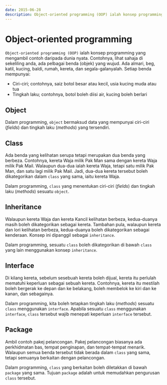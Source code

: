 ```yaml
---
date: 2015-06-28
description: Object-oriented programming (OOP) ialah konsep programming yang mengambil contoh daripada dunia nyata. Di sini disenaraikan konsep-konsep yang digunakan.
---
```


# Object-oriented programming

`Object-oriented programming (OOP)` ialah konsep programming yang
mengambil contoh daripada dunia nyata. Contohnya, lihat sahaja di
sekeliling anda, ada pelbagai benda (objek) yang wujud. Ada almari, beg,
katil, kucing, baldi, rumah, kereta, dan segala-galanyalah. Setiap benda
mempunyai:

-   Ciri-ciri; contohnya, saiz botol besar atau kecil, usia kucing muda
atau tua
-   Tingkah laku; contohnya, botol boleh diisi air, kucing boleh berlari

## Object

Dalam programming, `object` bermaksud data yang mempunyai ciri-ciri
(_fields_) dan tingkah laku (_methods_) yang tersendiri.

## Class

Ada benda yang kelihatan serupa tetapi merupakan dua benda yang berbeza.
Contohnya, kereta Waja milik Pak Man sama dengan kereta Waja milik Pak
Mail. Walaupun dua-dua ialah kereta Waja, tetapi satu milik Pak Man, dan
satu lagi milik Pak Mail. Jadi, dua-dua kereta tersebut boleh
dikategorikan dalam `class` yang sama, iaitu kereta Waja.

Dalam programming, `class` yang menentukan ciri-ciri (_fields_) dan
tingkah laku (_methods_) sesuatu `object`.

## Inheritance

Walaupun kereta Waja dan kereta Kancil kelihatan berbeza, kedua-duanya
masih boleh dikategorikan sebagai kereta. Tambahan pula, walaupun kereta
dan lori kelihatan berbeza, kedua-duanya boleh dikategorikan sebagai
kenderaan. Konsep ini dipanggil sebagai `inheritance`.

Dalam programming, sesuatu `class` boleh dikategorikan di bawah
`class` yang lain menggunakan konsep `inheritance`.

## Interface

Di kilang kereta, sebelum sesebuah kereta boleh dijual, kereta itu
perlulah mematuhi keperluan sebagai sebuah kereta. Contohnya, kereta itu
mestilah boleh bergerak ke depan dan ke belakang, boleh membelok ke kiri
dan ke kanan, dan sebagainya.

Dalam programming, kita boleh tetapkan tingkah laku (_methods_) sesuatu
`class` menggunakan `interface`. Apabila sesuatu `class`
menggunakan `interface`, `class` tersebut wajib menepati keperluan
`interface` tersebut.

## Package

Ambil contoh pakej pelancongan. Pakej pelancongan biasanya ada
perkhidmatan bas, tempat penginapan, dan tempat-tempat menarik. Walaupun
semua benda tersebut tidak berada dalam `class` yang sama, tetapi
semuanya berkaitan dengan pelancongan.

Dalam programming, `class` yang berkaitan boleh diletakkan di bawah
`package` yang sama. Tujuan `package` adalah untuk memudahkan
pengurusan `class` tersebut.
